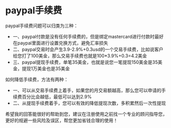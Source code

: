 paypal手续费
============

paypal手续费问题可以归类为三种：
 
* 一、paypal付款是没有任何手续费的，但是绑定mastercard进行付款时最好在paypal里面进行设置兑换方式，避免汇率损失 
* 二、paypal交易时会产生3.9-2.9%+0.3usd的一个交易手续费，比如说客户给您打了100美金，那么交易手续费也就是100*3.9%+0.3=4.2美金
* 三、paypal提现手续费，单笔35美金，也就是说您一笔提现150美金是35美金，提现1万美金也是35美金
 
如何降低手续费，方法有两种：
 
* 一、可以从交易手续费上着手，如果您的月交易额越高，那么您可以申请的手续费百分比会越低，最低可以达到2.9%
* 二、从提现手续费着手，您可以有效的降低提现次数，多积累然后一次性提现
 
希望我的回答能很好的帮助到您，建议在注册使用之前找一个专业的顾问指导您，更好的规避一些风险及误区，帮您更加省钱合理的使用！
 
